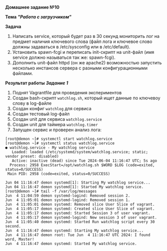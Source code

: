**Домашнее задание №10**

**Тема** ***"Работа с загрузчиком"***

**Задача**
1. Написать service, который будет раз в 30 секунд мониторить лог на предмет наличия ключевого слова (файл лога и ключевое слово должны задаваться в /etc/sysconfig или в /etc/default).
2. Установить spawn-fcgi и переписать init-скрипт на unit-файл (имя service должно называться так же: spawn-fcgi).
3. Дополнить unit-файл httpd (он же apache2) возможностью запустить несколько инстансов сервера с разными конфигурационными файлами.

**Результат работы**
***Задание 1***
1. Поднят Vagrantfile для проведения экспериментов
2. Создан bash-скрипт `watchlog.sh`, который ищет данные по ключевоу слову в log-файле
3. Создан конфиг `watchlog` для сервиса
4. Создан тестовый log-файл
5. Создан unit для сервиса `watchlog.service`
6. Создан unit для таймера `watchlog.timer`
7. Запущен сервис и проверен анализ лога:
```
[root@demon ~]# systemctl start watchlog.service
[root@demon ~]# systemctl status watchlog.service
● watchlog.service - My watchlog service
   Loaded: loaded (/etc/systemd/system/watchlog.service; static; vendor preset: disabled)
   Active: inactive (dead) since Tue 2024-06-04 11:16:47 UTC; 5s ago
  Process: 2958 ExecStart=/opt/watchlog.sh $WORD $LOG (code=exited, status=0/SUCCESS)
 Main PID: 2958 (code=exited, status=0/SUCCESS)

Jun 04 11:16:47 demon systemd[1]: Starting My watchlog service...
Jun 04 11:16:47 demon systemd[1]: Started My watchlog service.
[root@demon ~]# tail -f /var/log/messages 
Jun  4 11:04:59 demon systemd-logind: Removed session 2.
Jun  4 11:05:01 demon systemd-logind: Removed session 1.
Jun  4 11:05:01 demon systemd: Removed slice User Slice of vagrant.
Jun  4 11:05:17 demon systemd: Created slice User Slice of vagrant.
Jun  4 11:05:17 demon systemd: Started Session 3 of user vagrant.
Jun  4 11:05:17 demon systemd-logind: New session 3 of user vagrant.
Jun  4 11:05:40 demon systemd: Started Run watchlog script every 30 second.
Jun  4 11:16:47 demon systemd: Starting My watchlog service...
Jun  4 11:16:47 demon root: Tue Jun  4 11:16:47 UTC 2024: I found word, Master!
Jun  4 11:16:47 demon systemd: Started My watchlog service.

```